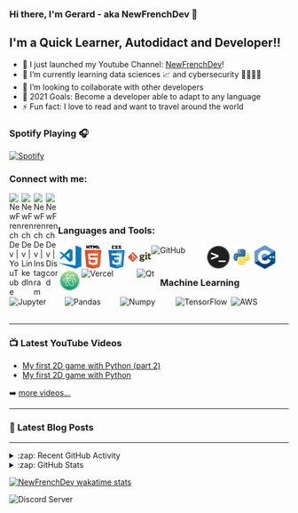 ### Hi there, I'm Gerard - aka NewFrenchDev 👋

## I'm a Quick Learner, Autodidact and Developer!!

- 🚀 I just launched my Youtube Channel: [NewFrenchDev][youtube]!
- 🌱 I’m currently learning data sciences 📈 and cybersecurity 🔐👨🏽‍💻
- 🤝 I’m looking to collaborate with other developers
- 🥅 2021 Goals: Become a developer able to adapt to any language
- ⚡ Fun fact: I love to read and want to travel around the world

### Spotify Playing 🎧

[![Spotify](https://spotify-now-playing.newfrenchdev.vercel.app/api/spotify)](https://open.spotify.com/user/5poysnhfqeuqvporsjfmxiff2)

### Connect with me:

[<img align="left" alt="NewFrenchDev | YouTube" width="22px" src="https://cdn2.iconfinder.com/data/icons/social-media-2285/512/1_Youtube_colored_svg-512.png" />][youtube]
[<img align="left" alt="NewFrenchDev  | LinkedIn" width="22px" src="https://cdn2.iconfinder.com/data/icons/social-media-2285/512/1_Linkedin_unofficial_colored_svg-512.png" />][linkedin]
[<img align="left" alt="NewFrenchDev  | Instagram" width="22px" src="https://cdn2.iconfinder.com/data/icons/social-media-2285/512/1_Instagram_colored_svg_1-512.png" />][instagram]
[<img align="left" alt="NewFrenchDev  | Discord" width="22px" src="https://cdn3.iconfinder.com/data/icons/popular-services-brands-vol-2/512/discord-512.png" />][discord]

<br>
</br>

### Languages and Tools:

[<img align="left" alt="Visual Studio Code"  width="42px" src="https://raw.githubusercontent.com/github/explore/80688e429a7d4ef2fca1e82350fe8e3517d3494d/topics/visual-studio-code/visual-studio-code.png" />](https://code.visualstudio.com)
[<img align="left" alt="HTML5" width="42px" src="https://raw.githubusercontent.com/github/explore/80688e429a7d4ef2fca1e82350fe8e3517d3494d/topics/html/html.png" />](https://en.wikipedia.org/wiki/HTML)
[<img align="left" alt="CSS3" width="42px" src="https://raw.githubusercontent.com/github/explore/80688e429a7d4ef2fca1e82350fe8e3517d3494d/topics/css/css.png" />](https://en.wikipedia.org/wiki/CSS)
[<img align="left" alt="Git" width="42px" src="https://raw.githubusercontent.com/github/explore/80688e429a7d4ef2fca1e82350fe8e3517d3494d/topics/git/git.png" />](https://git-scm.com)
[<img align="left" alt="GitHub" width="100px" src="https://img.shields.io/badge/github%20-%23121011.svg?&style=for-the-badge&logo=github&logoColor=white"/>](https://github.com/NewFrenchDev)
[<img align="left" alt="Terminal" width="42px" src="https://raw.githubusercontent.com/github/explore/80688e429a7d4ef2fca1e82350fe8e3517d3494d/topics/terminal/terminal.png" />](https://www.puttygen.com/windows-terminal-emulators)
[<img align="left" alt="Python" width="42px" src="https://raw.githubusercontent.com/github/explore/80688e429a7d4ef2fca1e82350fe8e3517d3494d/topics/python/python.png" />](https://www.python.org)
[<img align="left" alt="CPP" width="42px" src="https://raw.githubusercontent.com/github/explore/80688e429a7d4ef2fca1e82350fe8e3517d3494d/topics/cpp/cpp.png" />](https://en.wikipedia.org/wiki/C%2B%2B)
[<img align="left" alt="Atom" width="42px" src="https://raw.githubusercontent.com/github/explore/80688e429a7d4ef2fca1e82350fe8e3517d3494d/topics/atom/atom.png" />](https://atom.io)
[<img align="left" alt="Vercel" width="100px" src="https://img.shields.io/badge/vercel%20-%23000000.svg?&style=for-the-badge&logo=vercel&logoColor=white" />](https://vercel.com)
[<img align="left" alt="Qt" width="42px" src="https://cdn0.iconfinder.com/data/icons/flat-round-system/512/qt-512.png" />](https://www.qt.io)

<br >
</br>

### Machine Learning

[<img align="left" alt="Jupyter" width="100px" src="https://img.shields.io/badge/Jupyter%20-%23F37626.svg?&style=for-the-badge&logo=Jupyter&logoColor=white" />](https://jupyter.org)
[<img align="left" alt="Pandas" width="100px" src="https://img.shields.io/badge/pandas%20-%23150458.svg?&style=for-the-badge&logo=pandas&logoColor=white" />](https://pandas.pydata.org)
[<img align="left" alt="Numpy" width="100px" src="https://img.shields.io/badge/numpy%20-%23013243.svg?&style=for-the-badge&logo=numpy&logoColor=white" />](https://numpy.org)
[<img align="left" alt="TensorFlow" width="100px" src="https://img.shields.io/badge/PyTorch%20-%23EE4C2C.svg?&style=for-the-badge&logo=PyTorch&logoColor=white" />](https://www.tensorflow.org/?hl=en)
[<img align="left" alt="AWS" width="100px" src="https://img.shields.io/badge/AWS%20-%23FF9900.svg?&style=for-the-badge&logo=amazon-aws&logoColor=white"/>](https://aws.amazon.com/fr/)

<br >
</br>

---

### 📺 Latest YouTube Videos

<!-- YOUTUBE:START -->
- [My first 2D game with Python (part 2)](https://www.youtube.com/watch?v=etQ6zwq1K_o)
- [My first 2D game with Python](https://www.youtube.com/watch?v=1i46WneiNY4)
<!-- YOUTUBE:END -->

➡️ [more videos...][youtube]

---

### 📕 Latest Blog Posts

<!-- BLOG-POST-LIST:START -->
<!-- BLOG-POST-LIST:END -->


---

<details>
  <summary>:zap: Recent GitHub Activity</summary>

<!--START_SECTION:activity-->
1. 🎉 Merged PR [#41](https://github.com/NewFrenchDev/NBA-profiler/pull/41) in [NewFrenchDev/NBA-profiler](https://github.com/NewFrenchDev/NBA-profiler)
2. 💪 Opened PR [#41](https://github.com/NewFrenchDev/NBA-profiler/pull/41) in [NewFrenchDev/NBA-profiler](https://github.com/NewFrenchDev/NBA-profiler)
3. 🎉 Merged PR [#40](https://github.com/NewFrenchDev/NBA-profiler/pull/40) in [NewFrenchDev/NBA-profiler](https://github.com/NewFrenchDev/NBA-profiler)
4. 💪 Opened PR [#40](https://github.com/NewFrenchDev/NBA-profiler/pull/40) in [NewFrenchDev/NBA-profiler](https://github.com/NewFrenchDev/NBA-profiler)
5. 🎉 Merged PR [#39](https://github.com/NewFrenchDev/NBA-profiler/pull/39) in [NewFrenchDev/NBA-profiler](https://github.com/NewFrenchDev/NBA-profiler)
<!--END_SECTION:activity-->

</details>

<details>
  <summary>:zap: GitHub Stats</summary>

 [![NewFrenchDev's github stats](https://github-readme-stats.newfrenchdev.vercel.app/api?username=NewFrenchDev)]

</details>

[![NewFrenchDev wakatime stats](https://github-readme-stats.newfrenchdev.vercel.app/api/wakatime?username=NewFrenchDev)](https://github.com/anuraghazra/github-readme-stats)

[<img align="left" alt="Discord Server" width="150px" src="https://img.shields.io/discord/655411859981205517?label=discord&logo=discord"/>]()

[youtube]: https://www.youtube.com/channel/UCNyDAD3pprjh0-E_5PJh9Sg
[instagram]: https://www.instagram.com/gege_island_guy
[linkedin]: https://www.linkedin.com/in/gérard-lemoing-807099138
[discord]: https://discord.com
